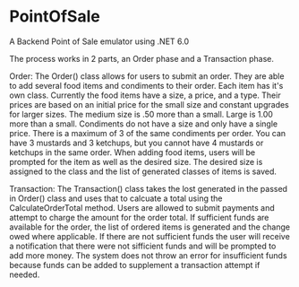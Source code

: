 # PointOfSale
A Backend Point of Sale emulator using .NET 6.0

The process works in 2 parts, an Order phase and a Transaction phase.

Order:
The Order() class allows for users to submit an order. They are able to add several food items and condiments to their order. Each item has it's own class. Currently the food items have a size, a price, and a type. Their prices are based on an initial price for the small size and constant upgrades for larger sizes. The medium size is .50 more than a small. Large is 1.00 more than a small. Condiments do not have a size and only have a single price. There is a maximum of 3 of the same condiments per order. You can have 3 mustards and 3 ketchups, but you cannot have 4 mustards or ketchups in the same order. When adding food items, users will be prompted for the item as well as the desired size. The desired size is assigned to the class and the list of generated classes of items is saved. 

Transaction:
The Transaction() class takes the lost generated in the passed in Order() class and uses that to calcuate a total using the CalculateOrderTotal method. Users are allowed to submit payments and attempt to charge the amount for the order total. If sufficient funds are available for the order, the list of ordered items is generated and the change owed where applicable. If there are not sufficient funds the user will receive a notification that there were not sifficient funds and will be prompted to add more money. The system does not throw an error for insufficient funds because funds can be added to supplement a transaction attempt if needed. 
